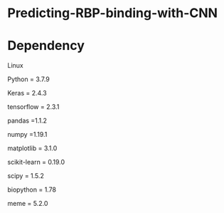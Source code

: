 # Predicting-RBP-binding-with-CNN

# Dependency
Linux

Python = 3.7.9

Keras = 2.4.3

tensorflow = 2.3.1

pandas =1.1.2

numpy =1.19.1

matplotlib = 3.1.0

scikit-learn = 0.19.0

scipy = 1.5.2

biopython = 1.78

meme = 5.2.0
